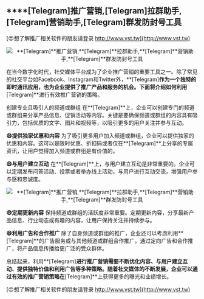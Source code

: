 ## ****[Telegram]**推广营销,**[Telegram]**拉群助手,**[Telegram]**营销助手,**[Telegram]**群发防封号工具**

[😍想了解推广相关软件的朋友请登录 http://www.vst.tw](http://www.vst.tw)

 <center><img src="https://vst.tw/MP4/tuiguang/png/0.png" alt="**[Telegram]**推广营销,**[Telegram]**拉群助手,**[Telegram]**营销助手,**[Telegram]**群发防封号工具"></center>

在当今数字化时代，社交媒体平台成为了企业推广营销的重要工具之一。除了常见的社交平台如Facebook、Instagram和Twitter外，**[Telegram]**作为一个独特的即时通讯应用，也为企业提供了推广产品和服务的机会。下面将介绍如何利用**[Telegram]**进行有效推广营销的策略。

创建专业且吸引人的频道或群组
在**[Telegram]**上，企业可以创建专门的频道或群组来分享产品信息、促销活动等内容。关键是要确保频道或群组的内容具有吸引力，包括优质的文字、图片和视频等，以吸引更多的用户关注并参与互动。

**😄提供独家优惠和内容**
为了吸引更多用户加入频道或群组，企业可以提供独家的优惠和内容。这可以是限时优惠、折扣码或者仅在**[Telegram]**上分享的专属资讯，让用户觉得加入频道或群组是有价值的。

**😄与用户建立互动**
在**[Telegram]**上，与用户建立互动是非常重要的。企业可以定期发布问答活动、投票或者举办线上活动，与用户进行互动交流，增强用户参与感和忠诚度。

 <center><img src="https://vst.tw/MP4/tuiguang/png/6.png" alt="**[Telegram]**推广营销,**[Telegram]**拉群助手,**[Telegram]**营销助手,**[Telegram]**群发防封号工具"></center>

**😄定期更新内容**
保持频道或群组的活跃度非常重要。定期更新内容，分享最新产品信息、行业动态或有趣的内容，让用户保持关注并持续参与。

**😄利用广告和合作推广**
除了自身频道或群组的推广，企业还可以考虑利用**[Telegram]**的广告服务或与其他频道或群组合作推广。通过定向广告和合作推广，将产品信息传播给更广泛的受众群体。

总结起来，利用**[Telegram]**进行推广营销需要不断优化内容、与用户建立互动、提供独特价值和利用广告等多种策略。随着社交媒体的不断发展，企业可以通过有效的推广营销策略在**[Telegram]**上获得更多的曝光和业绩增长。

[😍想了解推广相关软件的朋友请登录 http://www.vst.tw](http://www.vst.tw)



